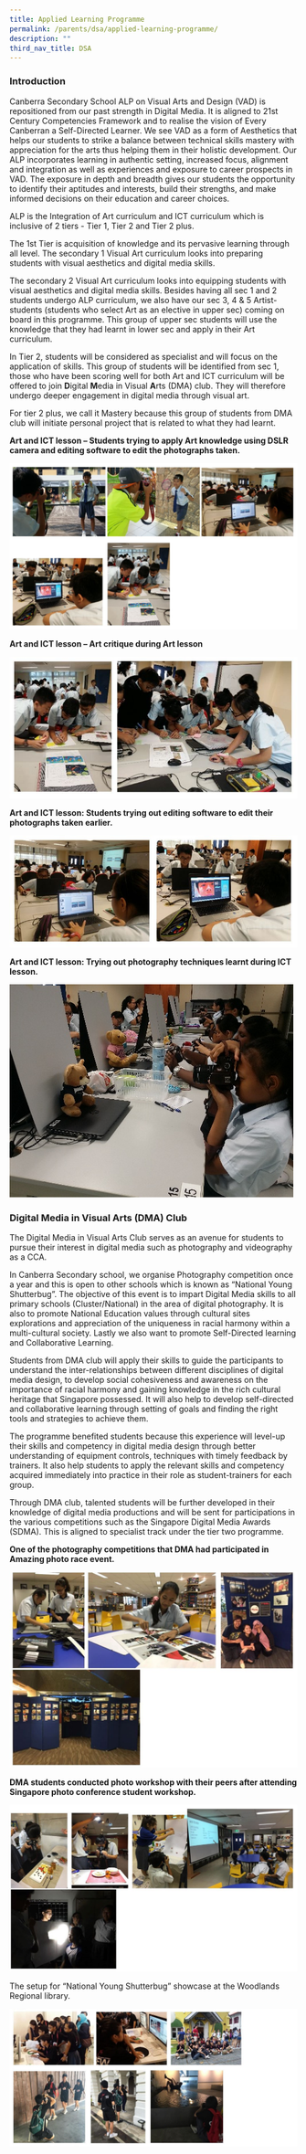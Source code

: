 ```yaml
---
title: Applied Learning Programme
permalink: /parents/dsa/applied-learning-programme/
description: ""
third_nav_title: DSA
---
```


<h3><strong>Introduction</strong></h3>
<p>Canberra Secondary School ALP on Visual Arts and Design (VAD) is repositioned from our past strength in Digital Media. It is aligned to 21st Century Competencies Framework and to realise the vision of Every Canberran a Self-Directed Learner. We see VAD as a form of Aesthetics that helps our students to strike a balance between technical skills mastery with appreciation for the arts thus helping them in their holistic development. Our ALP incorporates learning in authentic setting, increased focus, alignment and integration as well as experiences and exposure to career prospects in VAD. The exposure in depth and breadth gives our students the opportunity to identify their aptitudes and interests, build their strengths, and make informed decisions on their education and career choices.</p>
<p>ALP is the Integration of Art curriculum and ICT curriculum which is inclusive of 2 tiers - Tier 1, Tier 2 and Tier 2 plus.</p>
<p>The 1st Tier is acquisition of knowledge and its pervasive learning through all level. The secondary 1 Visual Art curriculum looks into preparing students with visual aesthetics and digital media skills.</p>
<p>The secondary 2 Visual Art curriculum looks into equipping students with visual aesthetics and digital media skills. Besides having all sec 1 and 2 students undergo ALP curriculum, we also have our sec 3, 4 &amp; 5 Artist-students (students who select Art as an elective in upper sec) coming on board in this programme. This group of upper sec students will use the knowledge that they had learnt in lower sec and apply in their Art curriculum.</p>
<p>In Tier 2, students will be considered as specialist and will focus on the application of skills. This group of students will be identified from sec 1, those who have been scoring well for both Art and ICT curriculum will be offered to join&nbsp;<strong>D</strong>igital&nbsp;<strong>M</strong>edia in Visual&nbsp;<strong>A</strong>rts (DMA) club. They will therefore undergo deeper engagement in digital media through visual art.</p>
<p>For tier 2 plus, we call it Mastery because this group of students from DMA club will initiate personal project that is related to what they had learnt.</p>
<p><strong>Art and ICT lesson &ndash; Students trying to apply Art knowledge using DSLR camera and editing software to edit the photographs taken.</strong></p>
<img src="/images/2016-alp-11.jpg">
<p><strong>Art and ICT lesson &ndash; Art critique during Art lesson</strong></p>
<img src="/images/2016-alp-12.jpg">
<p><strong>Art and ICT lesson: Students trying out editing software to edit their photographs taken earlier.&nbsp;</strong></p>
<img src="/images/2016-alp-13.jpg">
<p><strong>Art and ICT lesson: Trying out photography techniques learnt during ICT lesson.</strong></p>
<img src="/images/2016-alp-14.jpg">
<h3><strong>Digital Media in Visual Arts (DMA) Club</strong></h3>
<p>The Digital Media in Visual Arts Club serves as an avenue for students to pursue their interest in digital media such as photography and videography as a CCA.</p>
<p>In Canberra Secondary school, we organise Photography competition once a year and this is open to other schools which is known as &ldquo;National Young Shutterbug&rdquo;. The objective of this event is to impart Digital Media skills to all primary schools (Cluster/National) in the area of digital photography. It is also to promote National Education values through cultural sites explorations and appreciation of the uniqueness in racial harmony within a multi-cultural society. Lastly we also want to promote Self-Directed learning and Collaborative Learning.</p>
<p>Students from DMA club will apply their skills to guide the participants to understand the inter-relationships between different disciplines of digital media design, to develop social cohesiveness and awareness on the importance of racial harmony and gaining knowledge in the rich cultural heritage that Singapore possessed. It will also help to develop self-directed and collaborative learning through setting of goals and finding the right tools and strategies to achieve them.</p>
<p>The programme benefited students because this experience will level-up their skills and competency in digital media design through better understanding of equipment controls, techniques with timely feedback by trainers. It also help students to apply the relevant skills and competency acquired immediately into practice in their role as student-trainers for each group.</p>
<p>Through DMA club, talented students will be further developed in their knowledge of digital media productions and will be sent for participations in the various competitions such as the Singapore Digital Media Awards (SDMA). This is aligned to specialist track under the tier two programme.</p>
<p><strong>One of the photography competitions that DMA had participated in Amazing photo race event.</strong></p>
<img src="/images/2016-alp-23.jpg">
<p><strong>DMA students conducted photo workshop with their peers after attending Singapore photo conference student workshop.</strong></p>
<img src="/images/2016-alp-22.jpg">
<p>The setup for &ldquo;National Young Shutterbug&rdquo; showcase at the Woodlands Regional library.</p>
<img src="/images/2016-alp-21.jpg">